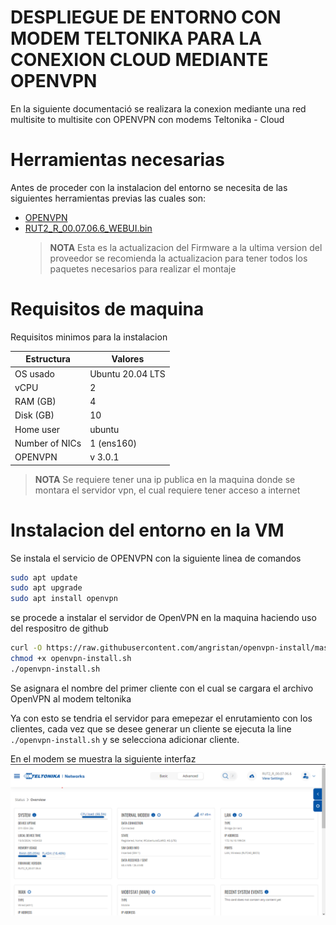 # DESPLIEGUE DE ENTORNO CON MODEM TELTONIKA PARA LA CONEXION CLOUD MEDIANTE OPENVPN

En la siguiente documentació se realizara la conexion mediante una red multisite to multisite con OPENVPN con modems Teltonika - Cloud

# Herramientas necesarias

Antes de proceder con la instalacion del entorno se necesita de las siguientes herramientas previas las cuales son:

- [OPENVPN](https://github.com/angristan/openvpn-install#faq)
- [RUT2_R_00.07.06.6_WEBUI.bin](https://wiki.teltonika-networks.com/view/RUT240_Firmware_Downloads) 
  > **NOTA** Esta es la actualizacion del Firmware a la ultima version del proveedor se recomienda la actualizacion para tener todos los paquetes necesarios para realizar el montaje

# Requisitos de maquina

Requisitos minimos para la instalacion

| Estructura       | Valores           |
|------------------|-------------------|
|OS usado          | Ubuntu 20.04 LTS  |
|vCPU              | 2                 |
|RAM (GB)          | 4                 |
|Disk (GB)         | 10                |
|Home user         | ubuntu            |
|Number of NICs    | 1 (ens160)        |
|OPENVPN           | v 3.0.1           |

> **NOTA** Se requiere tener una ip publica en la maquina donde se montara el servidor vpn, el cual requiere tener acceso a internet

# Instalacion del entorno en la VM

Se instala el servicio de OPENVPN con la siguiente linea de comandos

```bash
sudo apt update
sudo apt upgrade
sudo apt install openvpn
```
se procede a instalar el servidor de OpenVPN en la maquina haciendo uso del respositro de github

```bash
curl -O https://raw.githubusercontent.com/angristan/openvpn-install/master/openvpn-install.sh
chmod +x openvpn-install.sh
./openvpn-install.sh
```
Se asignara el nombre del primer cliente con el cual se cargara el archivo OpenVPN al modem teltonika

Ya con esto se tendria el servidor para emepezar el enrutamiento con los clientes, cada vez que se desee generar un cliente se ejecuta la line `./openvpn-install.sh` y se selecciona adicionar cliente.

En el modem se muestra la siguiente interfaz
![INTERFAZ TELTONIKA](TELTONIKA.png)

